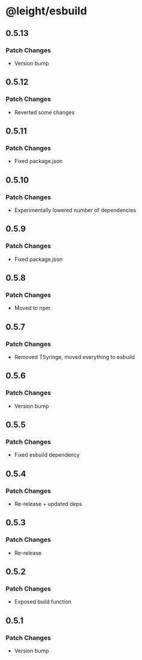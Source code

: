# @leight/esbuild

## 0.5.13

### Patch Changes

- Version bump

## 0.5.12

### Patch Changes

- Reverted some changes

## 0.5.11

### Patch Changes

- Fixed package.json

## 0.5.10

### Patch Changes

- Experimentally lowered number of dependencies

## 0.5.9

### Patch Changes

- Fixed package.json

## 0.5.8

### Patch Changes

- Moved to npm

## 0.5.7

### Patch Changes

- Removed TSyringe, moved everything to esbuild

## 0.5.6

### Patch Changes

- Version bump

## 0.5.5

### Patch Changes

- Fixed esbuild dependency

## 0.5.4

### Patch Changes

- Re-release + updated deps

## 0.5.3

### Patch Changes

- Re-release

## 0.5.2

### Patch Changes

- Exposed build function

## 0.5.1

### Patch Changes

- Version bump
